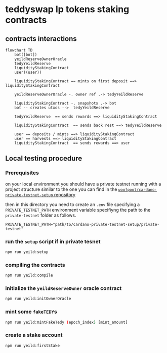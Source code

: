 # teddyswap lp tokens staking contracts


## contracts interactions 

```mermaid
flowchart TD
    bot([bot])
    yeildReserveOwnerOracle
    tedyYeildReserve
    liquidityStakingContract
    user((user))

    liquidityStakingContract == mints on first deposit ==> liquidityStakingContract

    yeildReserveOwnerOracle -. owner ref .-> tedyYeildReserve

    liquidityStakingContract -. snapshots .-> bot
    bot -- creates utxos -->  tedyYeildReserve

    tedyYeildReserve  == sends rewards ==> liquidityStakingContract

    liquidityStakingContract  == sends back rest ==> tedyYeildReserve

    user == deposits / mints ==> liquidityStakingContract
    user == harvests ==> liquidityStakingContract
    liquidityStakingContract  == sends rewards ==> user
```

## Local testing procedure

### Prerequisites

on your local environment you should have a private testnet running with a project structure similar to the one you can find in the [`woofpool/cardano-private-testnet-setup` repository](https://github.com/woofpool/cardano-private-testnet-setup)

then in this directory you need to create an `.env` file specifying a `PRIVATE_TESTNET_PATH` environment variable specifiyng the path to the `private-testnet` folder as follows.
```
PRIVATE_TESTNET_PATH="path/to/cardano-private-testnet-setup/private-testnet"
```

### run the `setup` script if in private tesnet

```bash
npm run yeild:setup
```

### compiling the contracts

```bash
npm run yeild:compile
```

### initialize the `yeildReserveOwner` oracle contract

```bash
npm run yeild:initOwnerOracle
```

### mint some `fakeTEDY`s

```bash
npm run yeild:mintFakeTedy (epoch_index) [mint_amount]
```

### create a stake account

```bash
npm run yeild:firstStake
```
